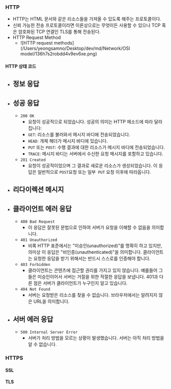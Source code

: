 ### HTTP

* HTTP는 HTML 문서와 같은 리소스들을 가져올 수 있도록 해주는 프로토콜이다.
* 신뢰 가능한 전송 프로토콜이라면 이론상으로는 무엇이든 사용할 수 있으나 TCP 혹은 암호화된 TCP 연결인 TLS를 통해 전송된다.
* HTTP Request Method
  * ![HTTP request methods](/Users/yeongsamno/Desktop/dev/md/Network/OSI model/136h7s2robdd4v9ev6xe.png)



#### HTTP 상태 코드

* ## 정보 응답

* ## 성공 응답

  * `200 OK`
    * 요청이 성공적으로 되었습니다. 성공의 의미는 HTTP 메소드에 따라 달라집니다:
    * `GET`: 리소스를 불러와서 메시지 바디에 전송되었습니다.
    * `HEAD`: 개체 해더가 메시지 바디에 있습니다.
    * `PUT` 또는 `POST`: 수행 결과에 대한 리소스가 메시지 바디에 전송되었습니다.
    * `TRACE`: 메시지 바디는 서버에서 수신한 요청 메시지를 포함하고 있습니다.
  * `201 Created`
    * 요청이 성공적이었으며 그 결과로 새로운 리소스가 생성되었습니다. 이 응답은 일반적으로 `POST`요청 또는 일부` PUT` 요청 이후에 따라옵니다.

* ## 리다이렉션 메시지

* ## 클라이언트 에러 응답

  * `400 Bad Request`
    * 이 응답은 잘못된 문법으로 인하여 서버가 요청을 이해할 수 없음을 의미합니다.
  * `401 Unauthorized`
    * 비록 HTTP 표준에서는 "미승인(unauthorized)"를 명확히 하고 있지만, 의미상 이 응답은 "비인증(unauthenticated)"을 의미합니다. 클라이언트는 요청한 응답을 받기 위해서는 반드시 스스로를 인증해야 합니다.
  * `403 Forbidden`
    * 클라이언트는 콘텐츠에 접근할 권리를 가지고 있지 않습니다. 예를들어 그들은 미승인이어서 서버는 거절을 위한 적절한 응답을 보냅니다. 401과 다른 점은 서버가 클라이언트가 누구인지 알고 있습니다.
  * `404 Not Found`
    * 서버는 요청받은 리소스를 찾을 수 없습니다. 브라우저에서는 알려지지 않은 URL을 의미합니다. 

* ## 서버 에러 응답

  * `500 Internal Server Error` 
    * 서버가 처리 방법을 모르는 상황이 발생했습니다. 서버는 아직 처리 방법을 알 수 없습니다.

  

### HTTPS

#### SSL

#### TLS







